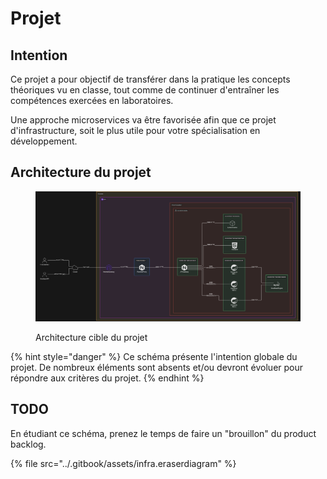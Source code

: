 # Projet

## Intention

Ce projet a pour objectif de transférer dans la pratique les concepts théoriques vu en classe, tout comme de continuer d'entraîner les compétences exercées en laboratoires.

Une approche microservices va être favorisée afin que ce projet d'infrastructure, soit le plus utile pour votre spécialisation en développement.

## Architecture du projet

<figure><img src="../.gitbook/assets/image (1).png" alt=""><figcaption><p>Architecture cible du projet</p></figcaption></figure>

{% hint style="danger" %}
Ce schéma présente l'intention globale du projet. De nombreux éléments sont absents et/ou devront évoluer pour répondre aux critères du projet.
{% endhint %}

## TODO

En étudiant ce schéma, prenez le temps de faire un "brouillon" du product backlog.

{% file src="../.gitbook/assets/infra.eraserdiagram" %}
